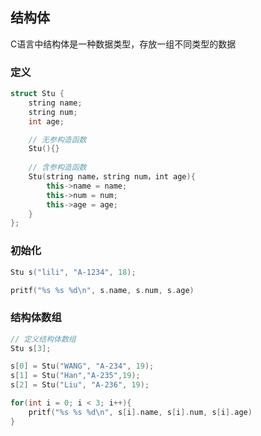 <!--
 * @Description: 
 * @Version: 1.0
 * @Author: DaLao
 * @Email: dalao_li@163.com
 * @Date: 2021-01-16 17:59:34
 * @LastEditors: DaLao
 * @LastEditTime: 2022-01-13 10:56:49
-->

## 结构体

C语言中结构体是一种数据类型，存放一组不同类型的数据

### 定义

```c++
struct Stu {
    string name;
    string num;
    int age;

	// 无参构造函数
	Stu(){}
    
	// 含参构造函数
	Stu(string name，string num，int age){
		this->name = name;
		this->num = num;
		this->age = age;
	}
};
```

### 初始化

```c++
Stu s("lili", "A-1234", 18);

pritf("%s %s %d\n", s.name, s.num, s.age)
```

### 结构体数组

```c++
// 定义结构体数组
Stu s[3];

s[0] = Stu("WANG", "A-234", 19);
s[1] = Stu("Han","A-235",19);
s[2] = Stu("Liu", "A-236", 19);

for(int i = 0; i < 3; i++){
	pritf("%s %s %d\n", s[i].name, s[i].num, s[i].age)
}
```

